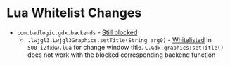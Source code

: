 # Lua Whitelist Changes

- `com.badlogic.gdx.backends` - <u>Still blocked</u>
    - `.lwjgl3.Lwjgl3Graphics.setTitle(String arg0)` - <u>Whitelisted</u> in `500_i2fxkw.lua` for change window title. `C.Gdx.graphics:setTitle()` does not work with the blocked corresponding backend function